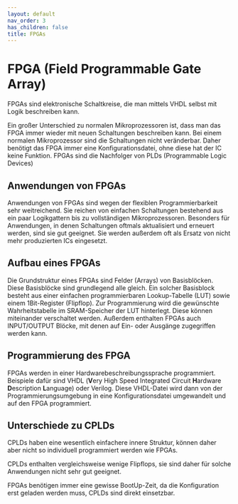 ```yaml
---
layout: default
nav_order: 3
has_children: false
title: FPGAs
---
```


# **FPGA (Field Programmable Gate Array)**

FPGAs sind elektronische Schaltkreise, die man mittels VHDL selbst mit Logik beschreiben kann.

Ein großer Unterschied zu normalen Mikroprozessoren ist, dass man das FPGA immer wieder mit neuen Schaltungen beschreiben kann. Bei einem normalen Mikroprozessor sind die Schaltungen nicht veränderbar. Daher benötigt das FPGA immer eine Konfigurationsdatei, ohne diese hat der IC keine Funktion. FPGAs sind die Nachfolger von PLDs (Programmable Logic Devices)

## **Anwendungen von FPGAs**

Anwendungen von FPGAs sind wegen der flexiblen Programmierbarkeit sehr weitreichend. Sie reichen von einfachen Schaltungen bestehend aus ein paar Logikgattern bis zu vollständigen Mikroprozessoren. Besonders für Anwendungen, in denen Schaltungen oftmals aktualisiert und erneuert werden, sind sie gut geeignet. Sie werden außerdem oft als Ersatz von nicht mehr produzierten ICs eingesetzt.

## **Aufbau eines FPGAs**

Die Grundstruktur eines FPGAs sind Felder (Arrays) von Basisblöcken. Diese Basisblöcke sind grundlegend alle gleich. Ein solcher Basisblock besteht aus einer einfachen programmierbaren Lookup-Tabelle (LUT) sowie einem 1Bit-Register (Flipflop). Zur Programmierung wird die gewünschte Wahrheitstabelle im SRAM-Speicher der LUT hinterlegt. Diese können miteinander verschaltet werden. Außerdem enthalten FPGAs auch INPUT/OUTPUT Blöcke, mit denen auf Ein- oder Ausgänge zugegriffen werden kann.

## **Programmierung des FPGA**

FPGAs werden in einer Hardwarebeschreibungssprache programmiert. Beispiele dafür sind VHDL (**V**ery High Speed Integrated Circuit **H**ardware **D**escription **L**anguage) oder Verilog. Diese VHDL-Datei wird dann von der Programmierungsumgebung in eine Konfigurationsdatei umgewandelt und auf den FPGA programmiert.

## **Unterschiede zu CPLDs**

CPLDs haben eine wesentlich einfachere innere Struktur, können daher aber nicht so individuell programmiert werden wie FPGAs.

CPLDs enthalten vergleichsweise wenige Flipflops, sie sind daher für solche Anwendungen nicht sehr gut geeignet.

FPGAs benötigen immer eine gewisse BootUp-Zeit, da die Konfiguration erst geladen werden muss, CPLDs sind direkt einsetzbar.